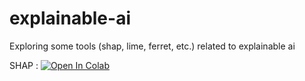 # explainable-ai
Exploring some tools (shap, lime, ferret, etc.) related to explainable ai

SHAP : [![Open In Colab](https://colab.research.google.com/assets/colab-badge.svg)](https://colab.research.google.com/github/AkhilMunjaal/explainable-ai/blob/main/SHAP_xai.ipynb)



